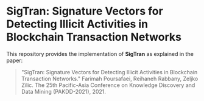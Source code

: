 # SigTran: Signature Vectors for Detecting Illicit Activities in Blockchain Transaction Networks
This repository provides the implementation of **SigTran** as explained in the paper:<br>
> "SigTran: Signature Vectors for Detecting Illicit Activities in Blockchain Transaction Networks." Farimah Poursafaei, Reihaneh Rabbany, Zeljko Zilic. The 25th Pacific-Asia Conference on Knowledge Discovery and Data Mining (PAKDD-2021), 2021.<br>
